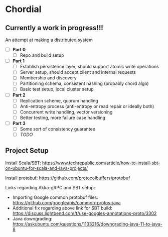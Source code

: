 
# Chordial

## **Currently a work in progress!!!**

An attempt at making a distributed system

- [ ] **Part 0**
  - [ ] Repo and build setup
- [ ] **Part 1**
  - [ ] Establish persistence layer, should support atomic write operations
  - [ ] Server setup, should accept client and internal requests
  - [ ] Membership and discovery
  - [ ] Partitioning schema, consistent hashing (probably chord algo)
  - [ ] Basic test setup, local cluster setup
- [ ] **Part 2**
  - [ ] Replication scheme, quorum handling
  - [ ] Anti-entropy process (anti-entropy or read repair or ideally both)
  - [ ] Concurrent write handling, vector versioning
  - [ ] Better testing, more failure case handling
- [ ] **Part 3**
  - [ ] Some sort of consistency guarantee
  - [ ] _TODO_

## Project Setup

Install Scala/SBT: <https://www.techrepublic.com/article/how-to-install-sbt-on-ubuntu-for-scala-and-java-projects/>

Install protobuf: <https://github.com/protocolbuffers/protobuf>

Links regarding Akka-gRPC and SBT setup:
* Importing Google common protobuf files: <https://github.com/googleapis/common-protos-java>
* Additional fix regarding above link for SBT build: <https://discuss.lightbend.com/t/use-googles-annotations-proto/3302>
* Java downgrading: <https://askubuntu.com/questions/1133216/downgrading-java-11-to-java-8>